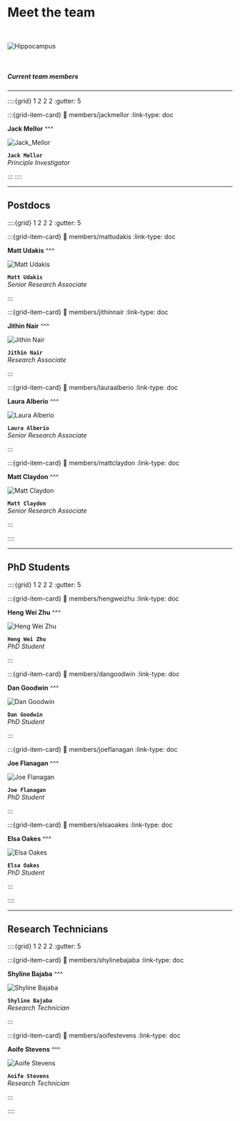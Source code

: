 # Meet the team

&nbsp;

![Hippocampus](../img/labphoto_2022.jpg)

&nbsp;

##### Current team members

---

::::{grid} 1 2 2 2
:gutter: 5

:::{grid-item-card}
:link: members/jackmellor
:link-type: doc

**Jack Mellor**
^^^

![Jack_Mellor](../img/members/jack.jpg)

**`Jack Mellor`**  
_Principle Investigator_  

:::
::::

---

## Postdocs

::::{grid} 1 2 2 2
:gutter: 5


:::{grid-item-card}
:link: members/mattudakis
:link-type: doc

**Matt Udakis**
^^^

![Matt Udakis](../img/members/mattudakis.jpg)

**`Matt Udakis`**  
_Senior Research Associate_  

<!--[<i class="fa-brands fa-orcid" style="color: #6eee5d;"></i>](https://www.orcid.org)-->

:::

:::{grid-item-card}
:link: members/jithinnair
:link-type: doc

**Jithin Nair**
^^^

![Jithin Nair](../img/members/jithin.jpg)

**`Jithin Nair`**  
_Research Associate_  

:::


:::{grid-item-card}
:link: members/lauraalberio
:link-type: doc

**Laura Alberio**
^^^

![Laura Alberio](../img/members/headshot.png)

**`Laura Alberio`**  
_Senior Research Associate_  

:::


:::{grid-item-card}
:link: members/mattclaydon
:link-type: doc

**Matt Claydon**
^^^

![Matt Claydon](../img/members/headshot.png)

**`Matt Claydon`**  
_Senior Research Associate_  

:::

::::

---

## PhD Students

::::{grid} 1 2 2 2
:gutter: 5


:::{grid-item-card}
:link: members/hengweizhu
:link-type: doc

**Heng Wei Zhu** 
^^^

![Heng Wei Zhu](../img/members/heng.jpg)

**`Heng Wei Zhu`**  
_PhD Student_  

:::


:::{grid-item-card}
:link: members/dangoodwin
:link-type: doc

**Dan Goodwin** 
^^^

![Dan Goodwin](../img/members/dangoodwin.jpg)

**`Dan Goodwin`**  
_PhD Student_  

:::


:::{grid-item-card}
:link: members/joeflanagan
:link-type: doc

**Joe Flanagan** 
^^^

![Joe Flanagan](../img/members/joeflanagan.jpg)

**`Joe Flanagan`**  
_PhD Student_  

:::


:::{grid-item-card}
:link: members/elsaoakes
:link-type: doc

**Elsa Oakes** 
^^^

![Elsa Oakes](../img/members/headshot.png)

**`Elsa Oakes`**  
_PhD Student_  

:::

::::

---

## Research Technicians

::::{grid} 1 2 2 2
:gutter: 5


:::{grid-item-card}
:link: members/shylinebajaba
:link-type: doc

**Shyline Bajaba** 
^^^

![Shyline Bajaba](../img/members/headshot.png)

**`Shyline Bajaba`**  
_Research Technician_  

:::

:::{grid-item-card}
:link: members/aoifestevens
:link-type: doc

**Aoife Stevens** 
^^^

![Aoife Stevens](../img/members/headshot.png)

**`Aoife Stevens`**  
_Research Technician_  

:::

::::

&nbsp;





